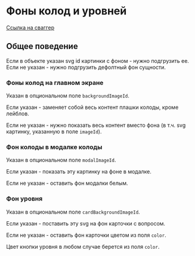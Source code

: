 # Фоны колод и уровней

<a href="https://logotipiwe.ru/honest-be/swagger-ui/index.html#/levels-controller/getLevels">Ссылка на сваггер</a>

## Общее поведение
Если в объекте указан svg id картинки с фоном - нужно подгрузить ее. Если не указан - нужно подгрузить дефолтный фон сущности.
### Фоны колод на главном экране
Указан в опциональном поле `backgroundImageId`.

Если указан - заменяет собой весь контент плашки колоды, кроме лейблов.

Если не указан - нужно показать весь контент вместо фона (в т.ч. svg картинку, указанную в поле `imageId`).

### Фон колоды в модалке колоды
Указан в опциональном поле `modalImageId`.

Если указан - показать эту картинку на фоне в модалке.

Если не указан - оставить фон модалки белым.

### Фон уровня
Указан в опциональном поле `cardBackgroundImageId`.

Если указан - поставить эту svg на фон карточки с вопросом.

Если не указан - оставить фон карточки цветом из поля `color`.

Цвет кнопки уровня в любом случае берется из поля `color`.